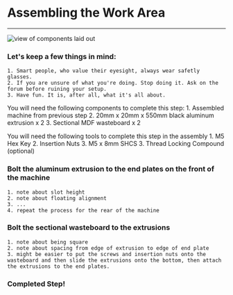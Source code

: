# Assembling the Work Area
***
![view of components laid out]()

### Let's keep a few things in mind:
	1. Smart people, who value their eyesight, always wear safetly glasses.
	2. If you are unsure of what you're doing. Stop doing it. Ask on the forum before ruining your setup.
	3. Have fun. It is, after all, what it's all about. 


You will need the following components to complete this step:
	1. Assembled machine from previous step
	2. 20mm x 20mm x 550mm black aluminum extrusion x 2
	3. Sectional MDF wasteboard x 2

You will need the following tools to complete this step in the assembly
	1. M5 Hex Key
	2. Insertion Nuts
	3. M5 x 8mm SHCS
	3. Thread Locking Compound (optional)

### Bolt the aluminum extrusion to the end plates on the front of the machine
	1. note about slot height
	2. note about floating alignment
	3. ...
	4. repeat the process for the rear of the machine

### Bolt the sectional wasteboard to the extrusions
	1. note about being square
	2. note about spacing from edge of extrusion to edge of end plate
	3. might be easier to put the screws and insertion nuts onto the wasteboard and then slide the extrusions onto the bottom, then attach the extrusions to the end plates.


### Completed Step!